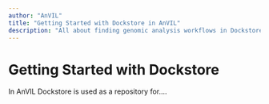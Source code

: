 ```yaml
---
author: "AnVIL"
title: "Getting Started with Dockstore in AnVIL"
description: "All about finding genomic analysis workflows in Dockstore and exporting and running them in Terra."
---
```



# Getting Started with Dockstore

In AnVIL Dockstore is used as a repository for....